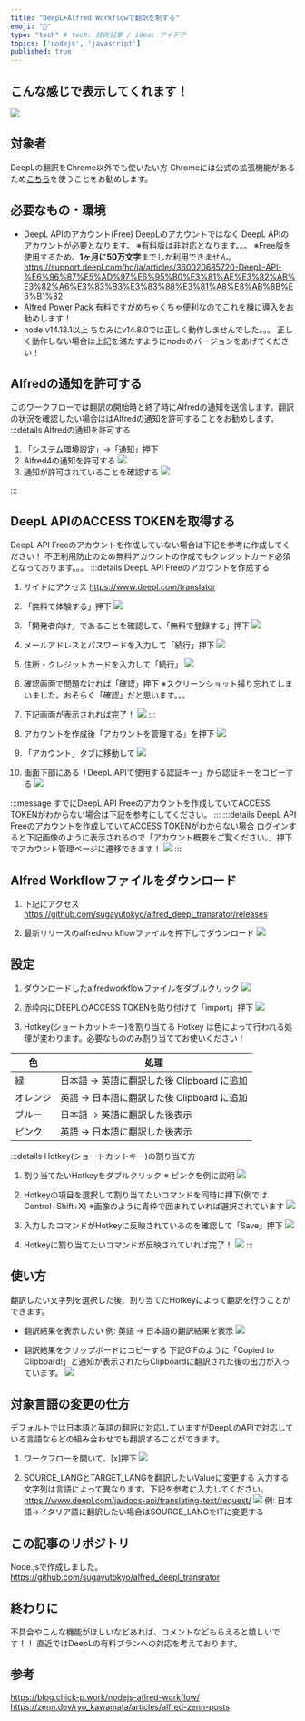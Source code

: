 ```yaml
---
title: "DeepL+Alfred Workflowで翻訳を制する"
emoji: "🤖"
type: "tech" # tech: 技術記事 / idea: アイデア
topics: ['nodejs', 'javascript']
published: true
---
```


## こんな感じで表示してくれます！
![](https://i.gyazo.com/48ee7ae23556a6292aecc86e52f57c21.gif)

## 対象者
DeepLの翻訳をChrome以外でも使いたい方
Chromeには公式の拡張機能があるため[こちら](https://chrome.google.com/webstore/detail/deepl-translate-beta-vers/cofdbpoegempjloogbagkncekinflcnj?hl=ja)を使うことをお勧めします。

## 必要なもの・環境
* DeepL APIのアカウント(Free)
DeepLのアカウントではなく DeepL APIのアカウントが必要となります。
※有料版は非対応となります。。。
※Free版を使用するため、**1ヶ月に50万文字**までしか利用できません。
https://support.deepl.com/hc/ja/articles/360020685720-DeepL-API-%E6%96%87%E5%AD%97%E6%95%B0%E3%81%AE%E3%82%AB%E3%82%A6%E3%83%B3%E3%83%88%E3%81%A8%E8%AB%8B%E6%B1%82
* [Alfred Power Pack](https://www.alfredapp.com/shop/)
有料ですがめちゃくちゃ便利なのでこれを機に導入をお勧めします！
* node v14.13.1以上
ちなみにv14.8.0では正しく動作しませんでした。。。
正しく動作しない場合は上記を満たすようにnodeのバージョンをあげてください！
## Alfredの通知を許可する
このワークフローでは翻訳の開始時と終了時にAlfredの通知を送信します。翻訳の状況を確認したい場合ははAlfredの通知を許可することをお勧めします。
:::details Alfredの通知を許可する
1. 「システム環境設定」→「通知」押下
2. Alfred4の通知を許可する
![](https://i.gyazo.com/d732653cc75c0ecd76cfd3145b3ec066.png)
3. 通知が許可されていることを確認する
![](https://i.gyazo.com/ab71f64b19b401ab54bb5bc8d2d93f97.png)

:::
## DeepL APIのACCESS TOKENを取得する
DeepL API Freeのアカウントを作成していない場合は下記を参考に作成してください！
不正利用防止のため無料アカウントの作成でもクレジットカード必須となっております。。。
:::details DeepL API Freeのアカウントを作成する
1. サイトにアクセス
https://www.deepl.com/translator

2. 「無料で体験する」押下
![](https://i.gyazo.com/6c3fd4dca02d4128072af4712d7f5751.png)

3. 「開発者向け」であることを確認して、「無料で登録する」押下
![](https://i.gyazo.com/805e3bd94c96ba69c2c73090ce25046b.png)

4. メールアドレスとパスワードを入力して「続行」押下
![](https://i.gyazo.com/8f78ff9f85a2153d78ce3d3ba3a13942.png)

5. 住所・クレジットカードを入力して「続行」
![](https://i.gyazo.com/135cb1f04ad187d0a1af87a31d666a5c.png)

6. 確認画面で問題なければ「確認」押下
※スクリーンショット撮り忘れてしまいました。おそらく「確認」だと思います。。。

7. 下記画面が表示されれば完了！
![](https://i.gyazo.com/1c313a4b5d3f0d014a2aa3025b56ddbe.png)
:::
1. アカウントを作成後「アカウントを管理する」を押下
![](https://i.gyazo.com/26943a3dcde70bce4d35d09c13360856.png)

2. 「アカウント」タブに移動して
![](https://i.gyazo.com/94df764b6f700889da1f096e57ea676f.png)

3. 画面下部にある「DeepL APIで使用する認証キー」から認証キーをコピーする
![](https://i.gyazo.com/34897c625fe35f38606fe50e0672ad19.png)

:::message
すでにDeepL API Freeのアカウントを作成していてACCESS TOKENがわからない場合は下記を参考にしてください。
:::
:::details DeepL API Freeのアカウントを作成していてACCESS TOKENがわからない場合
ログインすると下記画像のように表示されるので「アカウント概要をご覧ください。」押下でアカウント管理ページに遷移できます！
![](https://i.gyazo.com/e80b36febc4f0ef9849e7647ff8f3863.png)
:::

## Alfred Workflowファイルをダウンロード
1. 下記にアクセス
https://github.com/sugayutokyo/alfred_deepl_transrator/releases

2. 最新リリースのalfredworkflowファイルを押下してダウンロード
![](https://i.gyazo.com/f417290937387437a537034df79396cb.png)
## 設定
1. ダウンロードしたalfredworkflowファイルをダブルクリック
![](https://i.gyazo.com/5297a04eba8b83a385578f097656131f.png)

2. 赤枠内にDEEPLのACCESS TOKENを貼り付けて「import」押下
![](https://i.gyazo.com/5b2379b1b28aea65a6b62adacb47ddb7.png)

3. Hotkey(ショートカットキー)を割り当てる
Hotkey は色によって行われる処理が変わります。必要なもののみ割り当ててお使いください！

| 色   | 処理                                   |
|------|--------------------------------------|
| 緑   | 日本語 → 英語に翻訳した後 Clipboard に追加 |
| オレンジ | 英語 → 日本語に翻訳した後 Clipboard に追加 |
| ブルー  | 日本語 → 英語に翻訳した後表示             |
| ピンク  | 英語 → 日本語に翻訳した後表示             |

:::details Hotkey(ショートカットキー)の割り当て方
1. 割り当てたいHotkeyをダブルクリック
※ ピンクを例に説明
![](https://i.gyazo.com/0f8ed607ae15819b6db516d2f9e329ac.png)

2. Hotkeyの項目を選択して割り当てたいコマンドを同時に押下(例ではControl+Shift+X)
※画像のように青枠で囲まれていれば選択されています
![](https://i.gyazo.com/d18474cf4e99378433b7c48a2ed2bf5e.png)

3. 入力したコマンドがHotkeyに反映されているのを確認して「Save」押下
![](https://i.gyazo.com/4c9e887271c0016d37f795e8d6fb0940.png)

4. Hotkeyに割り当てたいコマンドが反映されていれば完了！
![](https://i.gyazo.com/c1250feff48832f267bae124144094d5.png)
:::

## 使い方
翻訳したい文字列を選択した後、割り当てたHotkeyによって翻訳を行うことができます。
* 翻訳結果を表示したい
例: 英語 → 日本語の翻訳結果を表示
![](https://i.gyazo.com/48ee7ae23556a6292aecc86e52f57c21.gif)

* 翻訳結果をクリップボードにコピーする
下記GIFのように「Copied to Clipboard!」と通知が表示されたらClipboardに翻訳された後の出力が入っています。
![](https://i.gyazo.com/603470209b0973f636b886d05ce377bf.gif)

## 対象言語の変更の仕方
デフォルトでは日本語と英語の翻訳に対応していますがDeepLのAPIで対応している言語ならどの組み合わせでも翻訳することができます。
1. ワークフローを開いて、[x]押下
![](https://i.gyazo.com/411ee23efa3cdc7ed23a99587eeaee4a.png)

2. SOURCE_LANGとTARGET_LANGを翻訳したいValueに変更する
入力する文字列は言語によって異なります。下記を参考に入力してください。
https://www.deepl.com/ja/docs-api/translating-text/request/
![](https://i.gyazo.com/a06790345ab8289191f81b390dffaabf.png)
例: 日本語→イタリア語に翻訳したい場合はSOURCE_LANGをITに変更する

## この記事のリポジトリ
Node.jsで作成しました。
https://github.com/sugayutokyo/alfred_deepl_transrator

## 終わりに
不具合やこんな機能がほしいなどあれば、コメントなどもらえると嬉しいです！！
直近ではDeepLの有料プランへの対応を考えております。

## 参考
https://blog.chick-p.work/nodejs-aflred-workflow/
https://zenn.dev/ryo_kawamata/articles/alfred-zenn-posts